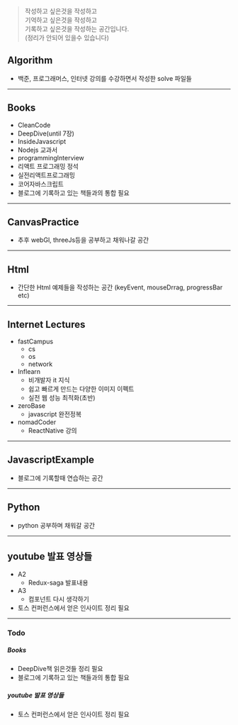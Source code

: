 > 작성하고 싶은것을 작성하고    
> 기억하고 싶은것을 작성하고     
> 기록하고 싶은것을 작성하는 공간입니다.     
> (정리가 안되어 있을수 있습니다)     


## Algorithm
* 백준, 프로그래머스, 인터넷 강의를 수강하면서 작성한 solve 파일들

---------

## Books
* CleanCode
* DeepDive(until 7장)
* InsideJavascript
* Nodejs 교과서
* programmingInterview
* 리액트 프로그래밍 정석
* 실전리액트프로그래밍
* 코어자바스크립트
* 블로그에 기록하고 있는 책들과의 통합 필요

---------

## CanvasPractice
* 추후 webGl, threeJs등을 공부하고 채워나갈 공간

---------

## Html
* 간단한 Html 예제들을 작성하는 공간
(keyEvent, mouseDrrag, progressBar etc)

---------
## Internet Lectures
* fastCampus
  * cs
  * os
  * network
* Inflearn
  * 비개발자 it 지식
  * 쉽고 빠르게 만드는 다양한 이미지 이펙트
  * 실전 웹 성능 최적화(초반)
* zeroBase
  * javascript 완전정복
* nomadCoder
  * ReactNative 강의

---------
## JavascriptExample
* 블로그에 기록할때 연습하는 공간

---------

## Python
* python 공부하며 채워갈 공간

---------
## youtube 발표 영상들
* A2
  * Redux-saga 발표내용
* A3
  * 컴포넌트 다시 생각하기
* 토스 컨퍼런스에서 얻은 인사이트 정리 필요


---------------------

### Todo

##### Books
* DeepDive책 읽은것들 정리 필요
* 블로그에 기록하고 있는 책들과의 통합 필요
##### youtube 발표 영상들
* 토스 컨퍼런스에서 얻은 인사이트 정리 필요
